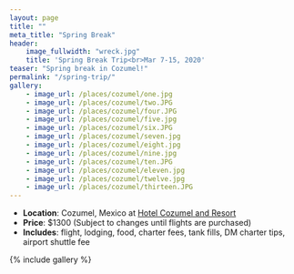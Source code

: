 ```yaml
---
layout: page
title: ""
meta_title: "Spring Break"
header:
    image_fullwidth: "wreck.jpg"
    title: 'Spring Break Trip<br>Mar 7-15, 2020'
teaser: "Spring break in Cozumel!"
permalink: "/spring-trip/"
gallery:
    - image_url: /places/cozumel/one.jpg
    - image_url: /places/cozumel/two.JPG
    - image_url: /places/cozumel/four.JPG
    - image_url: /places/cozumel/five.jpg
    - image_url: /places/cozumel/six.JPG
    - image_url: /places/cozumel/seven.jpg
    - image_url: /places/cozumel/eight.jpg
    - image_url: /places/cozumel/nine.jpg
    - image_url: /places/cozumel/ten.JPG
    - image_url: /places/cozumel/eleven.jpg
    - image_url: /places/cozumel/twelve.jpg
    - image_url: /places/cozumel/thirteen.JPG
---
```



- __Location__: Cozumel, Mexico at [Hotel Cozumel and Resort](http://www.hotelcozumel.com.mx)
- __Price__: $1300 (Subject to changes until flights are purchased)
- __Includes__: flight, lodging, food, charter fees, tank fills, DM charter tips, airport shuttle fee

{% include gallery %}
